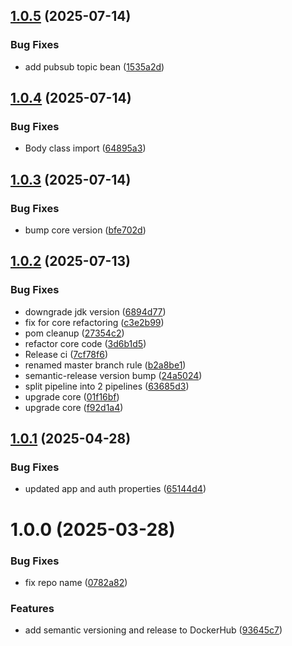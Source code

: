 ## [1.0.5](https://github.com/deepthought42/AuditManager/compare/v1.0.4...v1.0.5) (2025-07-14)


### Bug Fixes

* add pubsub topic bean ([1535a2d](https://github.com/deepthought42/AuditManager/commit/1535a2d65d2fd7d0e22f42c14148c56d39f5e47c))

## [1.0.4](https://github.com/deepthought42/AuditManager/compare/v1.0.3...v1.0.4) (2025-07-14)


### Bug Fixes

* Body class import ([64895a3](https://github.com/deepthought42/AuditManager/commit/64895a3f149ce421839bab723e72a8db50b56d70))

## [1.0.3](https://github.com/deepthought42/AuditManager/compare/v1.0.2...v1.0.3) (2025-07-14)


### Bug Fixes

* bump core version ([bfe702d](https://github.com/deepthought42/AuditManager/commit/bfe702dfdd6285322b611feffe53157018874ccf))

## [1.0.2](https://github.com/deepthought42/AuditManager/compare/v1.0.1...v1.0.2) (2025-07-13)


### Bug Fixes

* downgrade jdk version ([6894d77](https://github.com/deepthought42/AuditManager/commit/6894d77afd1de4173b194fcc5c861b736f969ed7))
* fix for core refactoring ([c3e2b99](https://github.com/deepthought42/AuditManager/commit/c3e2b992a0d34a9a97c4c93c4fba2785b0edf9b8))
* pom cleanup ([27354c2](https://github.com/deepthought42/AuditManager/commit/27354c275cc4dde426f583e3586057419a4c3c78))
* refactor core code ([3d6b1d5](https://github.com/deepthought42/AuditManager/commit/3d6b1d549a62ed8e78898a60f9a25c6a740190e6))
* Release ci ([7cf78f6](https://github.com/deepthought42/AuditManager/commit/7cf78f6f19e503bc785594e279f95bc2b44a4372))
* renamed master branch rule ([b2a8be1](https://github.com/deepthought42/AuditManager/commit/b2a8be1281fa478a959d5a0dc0b1154b462e04c1))
* semantic-release version bump ([24a5024](https://github.com/deepthought42/AuditManager/commit/24a5024fbf2dcdbd9076cd03070b5c89e30ea121))
* split pipeline into 2 pipelines ([63685d3](https://github.com/deepthought42/AuditManager/commit/63685d32bc578a5dbc8d500181ca04e2f262b289))
* upgrade core ([01f16bf](https://github.com/deepthought42/AuditManager/commit/01f16bf1e85e852554ed9f0afd0527191ba6150a))
* upgrade core ([f92d1a4](https://github.com/deepthought42/AuditManager/commit/f92d1a450a8aafd78d8f7516cb308edbfbda49d9))

## [1.0.1](https://github.com/deepthought42/AuditManager/compare/v1.0.0...v1.0.1) (2025-04-28)


### Bug Fixes

* updated app and auth properties ([65144d4](https://github.com/deepthought42/AuditManager/commit/65144d4b6fb44cd54e10fd3a835a2da34ae0fced))

# 1.0.0 (2025-03-28)


### Bug Fixes

* fix repo name ([0782a82](https://github.com/deepthought42/AuditManager/commit/0782a82e737c6a36213ae8bb954dc15fde552134))


### Features

* add semantic versioning and release to DockerHub ([93645c7](https://github.com/deepthought42/AuditManager/commit/93645c7b0caebad93ad2aad2dcd9facbeacc5bf7))
